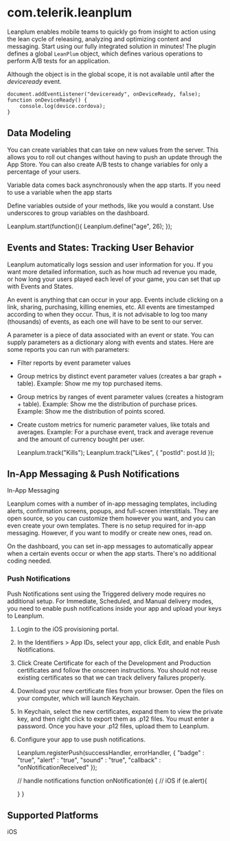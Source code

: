 # com.telerik.leanplum

Leanplum enables mobile teams to quickly go from insight to action using the lean cycle of releasing, analyzing and optimizing content and messaging. Start using our fully integrated solution in minutes!
The plugin defines a global `LeanPlum` object, which defines various operations to perform A/B tests for an application.

Although the object is in the global scope, it is not available until after the _deviceready_ event.

    document.addEventListener("deviceready", onDeviceReady, false);
    function onDeviceReady() {
        console.log(device.cordova);
    }

## Data Modeling

You can create variables that can take on new values from the server. This allows you to roll out changes without having to push an update through the App Store. You can also create A/B tests to change variables for only a percentage of your users.

Variable data comes back asynchronously when the app starts. If you need to use a variable when the app starts

Define variables outside of your methods, like you would a constant. Use underscores to group variables on the dashboard.


  Leanplum.start(function(){
      Leanplum.define("age", 26);
  });


## Events and States: Tracking User Behavior

Leanplum automatically logs session and user information for you. If you want more detailed information, such as how much ad revenue you made, or how long your users played each level of your game, you can set that up with Events and States.

An event is anything that can occur in your app. Events include clicking on a link, sharing, purchasing, killing enemies, etc. All events are timestamped according to when they occur. Thus, it is not advisable to log too many (thousands) of events, as each one will have to be sent to our server.

A parameter is a piece of data associated with an event or state. You can supply parameters as a dictionary along with events and states. Here are some reports you can run with parameters:

* Filter reports by event parameter values
* Group metrics by distinct event parameter values (creates a bar graph + table).
Example: Show me my top purchased items.
* Group metrics by ranges of event parameter values (creates a histogram + table).
Example: Show me the distribution of purchase prices.
Example: Show me the distribution of points scored.
* Create custom metrics for numeric parameter values, like totals and averages.
Example: For a purchase event, track and average revenue and the amount of currency bought per user.


  Leanplum.track("Kills");
  Leanplum.track("Likes", { "postId": post.Id });


## In-App Messaging & Push Notifications

In-App Messaging

Leanplum comes with a number of in-app messaging templates, including alerts, confirmation screens, popups, and full-screen interstitials. They are open source, so you can customize them however you want, and you can even create your own templates. There is no setup required for in-app messaging. However, if you want to modify or create new ones, read on.

On the dashboard, you can set in-app messages to automatically appear when a certain events occur or when the app starts. There's no additional coding needed.

### Push Notifications

Push Notifications sent using the Triggered delivery mode requires no additional setup. For Immediate, Scheduled, and Manual delivery modes, you need to enable push notifications inside your app and upload your keys to Leanplum.

1. Login to the iOS provisioning portal.
2. In the Identifiers > App IDs, select your app, click Edit, and enable Push Notifications.
3. Click Create Certificate for each of the Development and Production certificates and follow the onscreen instructions. You should not reuse existing certificates so that we can track delivery failures properly.
4. Download your new certificate files from your browser. Open the files on your computer, which will launch Keychain.
5. In Keychain, select the new certificates, expand them to view the private key, and then right click to export them as .p12 files. You must enter a password.
Once you have your .p12 files, upload them to Leanplum.
6. Configure your app to use push notifications.

    Leanplum.registerPush(successHandler, errorHandler, {
        "badge" : "true",
        "alert" : "true",
        "sound" : "true",
        "callback" : "onNotificationReceived"
    });

    // handle notifications
    function onNotification(e) {
      // iOS
      if (e.alert){

      }
    }


## Supported Platforms

iOS
